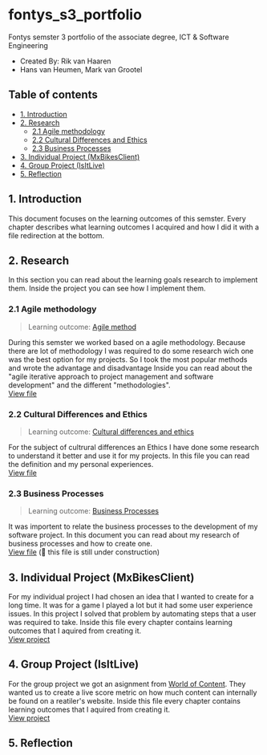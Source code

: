 # fontys_s3_portfolio
Fontys semster 3 portfolio of the associate degree, ICT &amp; Software Engineering
- Created By: Rik van Haaren
- Hans van Heumen, Mark van Grootel


## Table of contents
- [1. Introduction](#1-Introduction)
- [2. Research](#1-Research)
  - [2.1 Agile methodology](#21-Agile-methodology)
  - [2.2 Cultural Differences and Ethics](#22-Cultural-Differences-and-Ethics)
  - [2.3 Business Processes](#23-Business-Processes)
- [3. Individual Project (MxBikesClient)](#3-Individual-Project-MxBikesClient)
- [4. Group Project (IsItLive)](#4-Group-Project-IsItLive)
- [5. Reflection](#5-Reflection)

##  1. Introduction
This document focuses on the learning outcomes of this semster. Every chapter describes what learning outcomes I acquired and how I did it with a file redirection at the bottom.

## 2. Research
In this section you can read about the learning goals research to implement them. Inside the project you can see how I implement them.

### 2.1 Agile methodology
> Learning outcome: [Agile method](/learningOutcomes.md#3-Agile-method)

During this semster we worked based on a agile methodology. Because there are lot of methodology I was required to do some research wich one was the best option for my projects. So I took the most popular methods and wrote the advantage and disadvantage Inside you can read about the "agile iterative approach to project management and software development" and the different "methodologies".  
[View file](./research/agile.md)

### 2.2 Cultural Differences and Ethics
> Learning outcome: [Cultural differences and ethics](/learningOutcomes.md#5-Cultural-differences-and-ethics)

For the subject of cultrural differences an Ethics I have done some research to understand it better and use it for my projects. In this file you can read the definition and my personal experiences.   
[View file](./research/culturalDifferencesAndEtics.md)


### 2.3 Business Processes
> Learning outcome: [Business Processes](/learningOutcomes.md#7-Business-processes)

It was importent to relate the business processes to the development of my software project. In this document you can read about my research of business processes and how to create one.   
[View file](./research/businessProcesses.md) (🚧 this file is still under construction)

## 3. Individual Project (MxBikesClient)
For my individual project I had chosen an idea that I wanted to create for a long time. It was for a game I played a lot but it had some user experience issues. In this project I solved that problem by automating steps that a user was required to take. Inside this file every chapter contains learning outcomes that I aquired from creating it.   
[View project](./mxBikesClient_documentation/README.md)

## 4. Group Project (IsItLive)
For the group project we got an asignment from [World of Content](https://worldofcontent.com/nl-nl/). They wanted us to create a live score metric on how much content can internally be found on a reatiler's website. Inside this file every chapter contains learning outcomes that I aquired from creating it.   
[View project](./isItLive_documentation/README.md)

## 5. Reflection

